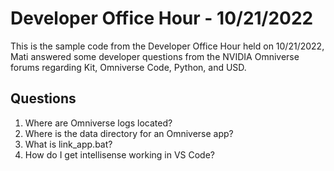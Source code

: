 # Developer Office Hour - 10/21/2022
This is the sample code from the Developer Office Hour held on 10/21/2022, Mati answered some developer questions 
from the NVIDIA Omniverse forums regarding Kit, Omniverse Code, Python, and USD.

## Questions
1. Where are Omniverse logs located?
2. Where is the data directory for an Omniverse app?
3. What is link_app.bat?
4. How do I get intellisense working in VS Code?